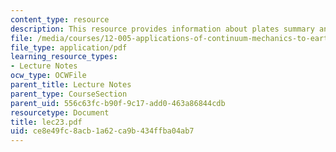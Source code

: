 ```yaml
---
content_type: resource
description: This resource provides information about plates summary and fluids.
file: /media/courses/12-005-applications-of-continuum-mechanics-to-earth-atmospheric-and-planetary-sciences-spring-2006/ce8e49fc8acb1a62ca9b434ffba04ab7_lec23.pdf
file_type: application/pdf
learning_resource_types:
- Lecture Notes
ocw_type: OCWFile
parent_title: Lecture Notes
parent_type: CourseSection
parent_uid: 556c63fc-b90f-9c17-add0-463a86844cdb
resourcetype: Document
title: lec23.pdf
uid: ce8e49fc-8acb-1a62-ca9b-434ffba04ab7
---
```

